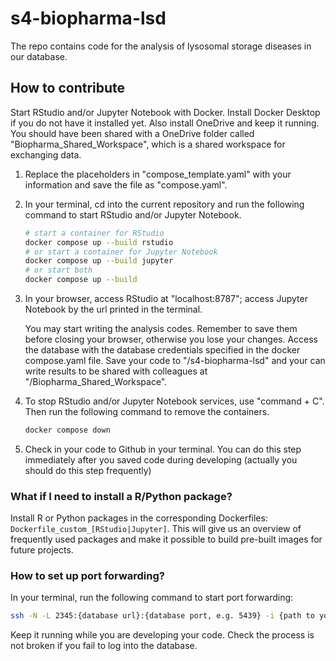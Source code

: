 # s4-biopharma-lsd
The repo contains code for the analysis of lysosomal storage diseases in our database. 

## How to contribute

Start RStudio and/or Jupyter Notebook with Docker. Install Docker Desktop if you do not have it installed yet. Also install OneDrive and keep it running. You should have been shared with a OneDrive folder called "Biopharma_Shared_Workspace", which is a shared workspace for exchanging data.

1. Replace the placeholders in "compose_template.yaml" with your information and save the file as "compose.yaml". 

2. In your terminal, cd into the current repository and run the following command to start RStudio and/or Jupyter Notebook. 
    ```bash
    # start a container for RStudio
   docker compose up --build rstudio
    # or start a container for Jupyter Notebook
   docker compose up --build jupyter
   # or start both
   docker compose up --build
    ```
3. In your browser, access RStudio at "localhost:8787"; access Jupyter Notebook by the url printed in the terminal. 
  
   You may start writing the analysis codes. Remember to save them before closing your browser, otherwise you lose your changes. Access the database with the database credentials specified in the docker compose.yaml file. Save your code to "/s4-biopharma-lsd" and your can write results to be shared with colleagues at "/Biopharma_Shared_Workspace". 

4. To stop RStudio and/or Jupyter Notebook services, use "command + C". Then run the following command to remove the containers. 
   ```bash 
   docker compose down
   ```
   
5. Check in your code to Github in your terminal. You can do this step immediately after you saved code during developing (actually you should do this step frequently)

### What if I need to install a R/Python package?
Install R or Python packages in the corresponding Dockerfiles: `Dockerfile_custom_[RStudio|Jupyter]`.  This will give us an overview of frequently used packages and make it possible to build pre-built images for future projects. 


### How to set up port forwarding?
In your terminal, run the following command to start port forwarding:
```bash 
ssh -N -L 2345:{database url}:{database port, e.g. 5439} -i {path to your private key} {user name on bastion host}@{url of bastion host}
```
Keep it running while you are developing your code. Check the process is not broken if you fail to log into the database. 
